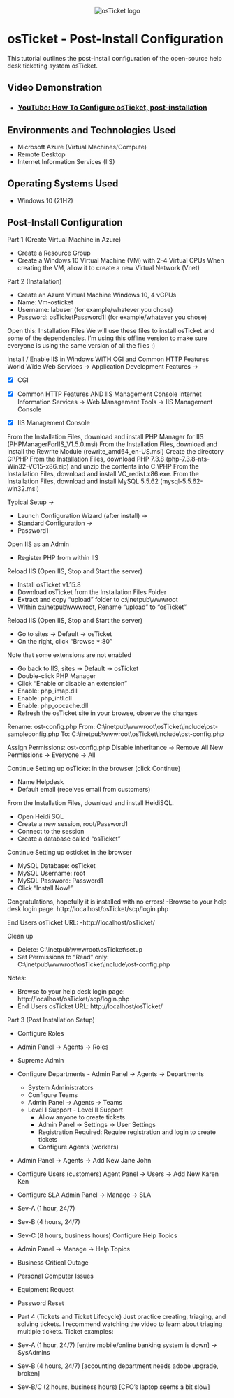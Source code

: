 <p align="center">
<img src="https://i.imgur.com/Clzj7Xs.png" alt="osTicket logo"/>
</p>

<h1>osTicket - Post-Install Configuration</h1>
This tutorial outlines the post-install configuration of the open-source help desk ticketing system osTicket.<br />


<h2>Video Demonstration</h2>

- ### [YouTube: How To Configure osTicket, post-installation](https://www.youtube.com)

<h2>Environments and Technologies Used</h2>

- Microsoft Azure (Virtual Machines/Compute)
- Remote Desktop
- Internet Information Services (IIS)

<h2>Operating Systems Used </h2>

- Windows 10</b> (21H2)

<h2>Post-Install Configuration </h2>

Part 1 (Create Virtual Machine in Azure)
- Create a Resource Group
- Create a Windows 10 Virtual Machine (VM) with 2-4 Virtual CPUs
When creating the VM, allow it to create a new Virtual Network (Vnet)

Part 2 (Installation)
- Create an Azure Virtual Machine Windows 10, 4 vCPUs
- Name: Vm-osticket
- Username: labuser (for example/whatever you chose)
- Password: osTicketPassword1! (for example/whatever you chose)

Open this: Installation Files
We will use these files to install osTicket and some of the dependencies. I’m using this offline version to make sure everyone is using the same version of all the files :)

Install / Enable IIS in Windows WITH
CGI and Common HTTP Features
World Wide Web Services -> Application Development Features ->
- [X] CGI
- [X] Common HTTP Features
AND IIS Management Console
Internet Information Services -> Web Management Tools -> IIS Management Console
- [X] IIS Management Console


From the Installation Files, download and install PHP Manager for IIS (PHPManagerForIIS_V1.5.0.msi)
From the Installation Files, download and install the Rewrite Module (rewrite_amd64_en-US.msi)
Create the directory C:\PHP
From the Installation Files, download PHP 7.3.8 (php-7.3.8-nts-Win32-VC15-x86.zip) and unzip the contents into C:\PHP 
From the Installation Files, download and install VC_redist.x86.exe.
From the Installation Files, download and install MySQL 5.5.62 (mysql-5.5.62-win32.msi)

Typical Setup ->
- Launch Configuration Wizard (after install) ->
- Standard Configuration ->
- Password1

Open IIS as an Admin
- Register PHP from within IIS

Reload IIS (Open IIS, Stop and Start the server)

- Install osTicket v1.15.8
- Download osTicket from the Installation Files Folder
- Extract and copy “upload” folder to c:\inetpub\wwwroot
- Within c:\inetpub\wwwroot, Rename “upload” to “osTicket”

Reload IIS (Open IIS, Stop and Start the server)
- Go to sites -> Default -> osTicket
- On the right, click “Browse *:80”

Note that some extensions are not enabled
- Go back to IIS, sites -> Default -> osTicket
- Double-click PHP Manager
- Click “Enable or disable an extension”
- Enable: php_imap.dll
- Enable: php_intl.dll
- Enable: php_opcache.dll
- Refresh the osTicket site in your browse, observe the changes

Rename: ost-config.php
From: C:\inetpub\wwwroot\osTicket\include\ost-sampleconfig.php
To: C:\inetpub\wwwroot\osTicket\include\ost-config.php

Assign Permissions: ost-config.php
Disable inheritance -> Remove All
New Permissions -> Everyone -> All

Continue Setting up osTicket in the browser (click Continue)
- Name Helpdesk
- Default email (receives email from customers)

From the Installation Files, download and install HeidiSQL.
- Open Heidi SQL
- Create a new session, root/Password1
- Connect to the session
- Create a database called “osTicket”

Continue Setting up osticket in the browser
- MySQL Database: osTicket
- MySQL Username: root
- MySQL Password: Password1
- Click “Install Now!”

Congratulations, hopefully it is installed with no errors!
-Browse to your help desk login page: http://localhost/osTicket/scp/login.php
 
End Users osTicket URL:
-http://localhost/osTicket/ 

Clean up
- Delete: C:\inetpub\wwwroot\osTicket\setup
- Set Permissions to “Read” only: C:\inetpub\wwwroot\osTicket\include\ost-config.php

Notes:
- Browse to your help desk login page: http://localhost/osTicket/scp/login.php  
- End Users osTicket URL: http://localhost/osTicket/ 

Part 3 (Post Installation Setup)
- Configure Roles
 - Admin Panel -> Agents -> Roles
  - Supreme Admin
   - Configure Departments
    - Admin Panel -> Agents -> Departments
     - System Administrators
      - Configure Teams
       - Admin Panel -> Agents -> Teams
        - Level I Support
         - Level II Support
          - Allow anyone to create tickets
           - Admin Panel -> Settings -> User Settings
            - Registration Required: Require registration and login to create tickets 
             - Configure Agents (workers)
- Admin Panel -> Agents -> Add New
Jane
John
- Configure Users (customers)
Agent Panel -> Users -> Add New
Karen
Ken
- Configure SLA
Admin Panel -> Manage -> SLA
- Sev-A (1 hour, 24/7)
- Sev-B (4 hours, 24/7)
- Sev-C (8 hours, business hours)
Configure Help Topics
- Admin Panel -> Manage -> Help Topics
- Business Critical Outage
- Personal Computer Issues
- Equipment Request
- Password Reset

- Part 4 (Tickets and Ticket Lifecycle)
Just practice creating, triaging, and solving tickets. I recommend watching the video to learn about triaging multiple tickets.
Ticket examples:
- Sev-A (1 hour, 24/7) [entire mobile/online banking system is down] -> SysAdmins
- Sev-B (4 hours, 24/7) [accounting department needs adobe upgrade, broken]
- Sev-B/C (2 hours, business hours) [CFO’s laptop seems a bit slow]
